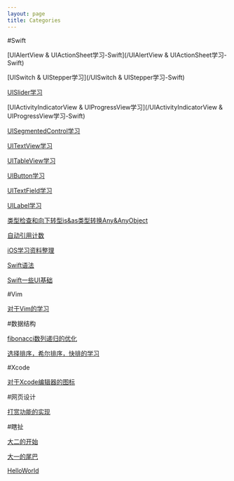 ```yaml
---
layout: page
title: Categories
---
```


#Swift

[UIAlertView & UIActionSheet学习-Swift](/UIAlertView & UIActionSheet学习-Swift)

[UISwitch & UIStepper学习](/UISwitch & UIStepper学习-Swift)

[UISlider学习](/UISlider学习-Swift)

[UIActivityIndicatorView & UIProgressView学习](/UIActivityIndicatorView & UIProgressView学习-Swift)

[UISegmentedControl学习](/UISegmentedControl学习-Swift)

[UITextView学习](/UITextView学习-Swift)

[UITableView学习](/UITableView学习-Swift)

[UIButton学习](/UIButton学习-Swift)

[UITextField学习](/UITextField学习-Swift)

[UILabel学习](/UILabel学习-Swift)

[类型检查和向下转型is&as类型转换Any&AnyObject](/类型检查和向下转型is&as类型转换Any&AnyObject-Swift)

[自动引用计数](/自动引用计数-Swift)

[iOS学习资料整理](/iOS学习资料整理-Swift)

[Swift语法](/Swift语法-Swift)

[Swift一些UI基础](/Swift一些UI基础-Swift)

#Vim

[对于Vim的学习](/对于Vim的学习-Vim)

#数据结构

[fibonacci数列递归的优化](/fibonacci数列递归的优化-数据结构)

[选择排序，希尔排序，快排的学习](/选择排序，希尔排序，快排的学习-数据结构)

#Xcode

[对于Xcode编辑器的图标](/对于Xcode编辑器的图标-Xcode)

#网页设计

[打赏功能的实现](/打赏功能的实现-网页设计)

#瞎扯

[大二的开始](/大二的开始-瞎扯)

[大一的尾巴](/大一的尾巴-瞎扯)

[HelloWorld](/HelloWorld-瞎扯)